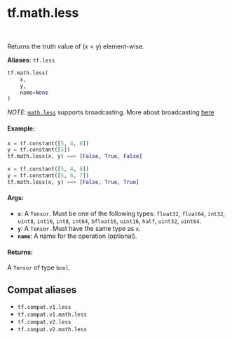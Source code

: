 <div itemscope itemtype="http://developers.google.com/ReferenceObject">
<meta itemprop="name" content="tf.math.less" />
<meta itemprop="path" content="Stable" />
</div>

# tf.math.less

<!-- Insert buttons and diff -->

<table class="tfo-notebook-buttons tfo-api" align="left">
</table>



Returns the truth value of (x < y) element-wise.

**Aliases**: `tf.less`

``` python
tf.math.less(
    x,
    y,
    name=None
)
```



<!-- Placeholder for "Used in" -->

*NOTE*: <a href="../../tf/math/less.md"><code>math.less</code></a> supports broadcasting. More about broadcasting
[here](http://docs.scipy.org/doc/numpy/user/basics.broadcasting.html)

#### Example:



```python
x = tf.constant([5, 4, 6])
y = tf.constant([5])
tf.math.less(x, y) ==> [False, True, False]

x = tf.constant([5, 4, 6])
y = tf.constant([5, 6, 7])
tf.math.less(x, y) ==> [False, True, True]
```

#### Args:


* <b>`x`</b>: A `Tensor`. Must be one of the following types: `float32`, `float64`, `int32`, `uint8`, `int16`, `int8`, `int64`, `bfloat16`, `uint16`, `half`, `uint32`, `uint64`.
* <b>`y`</b>: A `Tensor`. Must have the same type as `x`.
* <b>`name`</b>: A name for the operation (optional).


#### Returns:

A `Tensor` of type `bool`.


## Compat aliases

* `tf.compat.v1.less`
* `tf.compat.v1.math.less`
* `tf.compat.v2.less`
* `tf.compat.v2.math.less`

